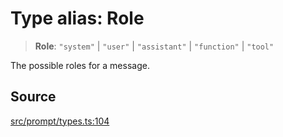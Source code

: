 # Type alias: Role

> **Role**: `"system"` \| `"user"` \| `"assistant"` \| `"function"` \| `"tool"`

The possible roles for a message.

## Source

[src/prompt/types.ts:104](https://github.com/dexaai/llm-tools/blob/f300435/src/prompt/types.ts#L104)
